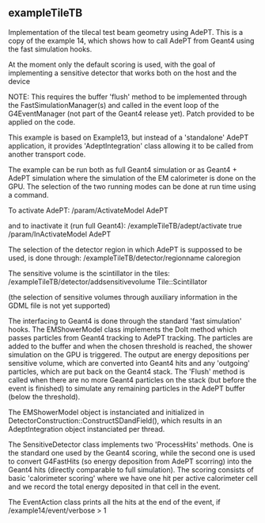 <!--
SPDX-FileCopyrightText: 2022 CERN
SPDX-License-Identifier: CC-BY-4.0
-->

## exampleTileTB

Implementation of the tilecal test beam geometry using AdePT. This is a copy of the example 14, which shows  how to call AdePT 
from Geant4 using the fast simulation hooks.

At the moment only the default scoring is used, with the goal of implementing a sensitive detector that works both on the host 
and the device

NOTE: This requires the buffer 'flush' method to be implemented through the FastSimulationManager(s)
and called in the event loop of the G4EventManager (not part of the Geant4 release yet). Patch provided to be applied on the code.

This example is based on Example13, but instead of a 'standalone' AdePT application, it provides 'AdeptIntegration' class allowing it to be called from another transport code.

The example can be run both as full Geant4 simulation or as Geant4 + AdePT simulation where the simulation of the EM calorimeter is done on the GPU. The selection of the two running modes can be done at run time using a command. 

To activate AdePT:
/param/ActivateModel AdePT

and to inactivate it (run full Geant4):
/exampleTileTB/adept/activate true 
/param/InActivateModel AdePT

The selection of the detector region in which AdePT is suppossed to be used, is done through:
/exampleTileTB/detector/regionname caloregion

The sensitive volume is the scintillator in the tiles: 
/exampleTileTB/detector/addsensitivevolume Tile::Scintillator

(the selection of sensitive volumes through auxiliary information in the GDML file is not yet supported)

The interfacing to Geant4 is done through the standard 'fast simulation' hooks. The EMShowerModel class implements the DoIt method which passes particles from Geant4 tracking to AdePT tracking. The particles are added to the buffer and when the chosen threshold is reached, the 
shower simulation on the GPU is triggered. The output are energy depositions per sensitive volume, which are converted into Geant4 hits and any 'outgoing' particles, which are put back on the Geant4 stack. The 'Flush' method is called when there are no more Geant4 particles on the stack (but before the event is finished) to simulate any remaining particles in the AdePT buffer (below the threshold).

The EMShowerModel object is instanciated and initialized in DetectorConstruction::ConstructSDandField(), which results in an AdeptIntegration object instanciated per thread. 

The SensitiveDetector class implements two 'ProcessHits' methods. One is the standard one used by the Geant4 scoring, while the second one is used to convert G4FastHits (so energy deposition from AdePT scorring) into the Geant4 hits (directly comparable to full simulation). The scoring consists of basic 'calorimeter scoring' where we have one hit per active calorimeter cell and we record the total energy deposited in that cell in the event.

The EventAction class prints all the hits at the end of the event, if /example14/event/verbose > 1
